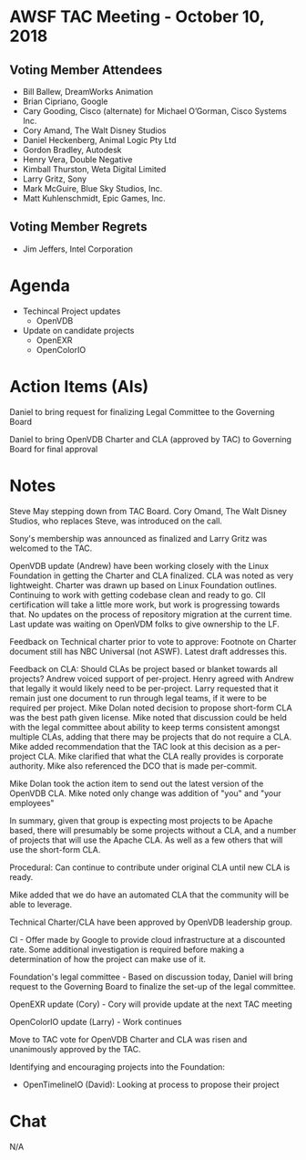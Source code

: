 # AWSF TAC Meeting - October 10, 2018

## Voting Member Attendees

- Bill Ballew, DreamWorks Animation
- Brian Cipriano, Google
- Cary Gooding, Cisco (alternate) for Michael O’Gorman, Cisco Systems Inc.
- Cory Amand, The Walt Disney Studios
- Daniel Heckenberg, Animal Logic Pty Ltd
- Gordon Bradley, Autodesk
- Henry Vera, Double Negative
- Kimball Thurston, Weta Digital Limited
- Larry Gritz, Sony
- Mark McGuire, Blue Sky Studios, Inc.
- Matt Kuhlenschmidt, Epic Games, Inc.

## Voting Member Regrets

- Jim Jeffers, Intel Corporation

# Agenda

- Techincal Project updates
  - OpenVDB
- Update on candidate projects
  - OpenEXR
  - OpenColorIO

# Action Items (AIs)

Daniel to bring request for finalizing Legal Committee to the Governing Board

Daniel to bring OpenVDB Charter and CLA (approved by TAC) to Governing Board for final approval

# Notes

Steve May stepping down from TAC Board. Cory Omand, The Walt Disney Studios, who replaces Steve, was introduced on the call.

Sony's membership was announced as finalized and Larry Gritz was welcomed to the TAC.

OpenVDB update (Andrew) have been working closely with the Linux Foundation in getting the Charter and CLA finalized. CLA was noted as very lightweight. Charter was drawn up based on Linux Foundation outlines. Continuing to work with getting codebase clean and ready to go. CII certification will take a little more work, but work is progressing towards that. No updates on the process of repository migration at the current time. Last update was waiting on OpenVDM folks to give ownership to the LF. 

Feedback on Technical charter prior to vote to approve: Footnote on Charter document still has NBC Universal (not ASWF). Latest draft addresses this.

Feedback on CLA: Should CLAs be project based or blanket towards all projects? Andrew voiced support of per-project. Henry agreed with Andrew that legally it would likely need to be per-project. Larry requested that it remain just one document to run through legal teams, if it were to be required per project. Mike Dolan noted decision to propose short-form CLA was the best path given license. Mike noted that discussion could be held with the legal committee about ability to keep terms consistent amongst multiple CLAs, adding that there may be projects that do not require a CLA. Mike added recommendation that the TAC look at this decision as a per-project CLA. Mike clarified that what the CLA really provides is corporate authority. Mike also referenced the DCO that is made per-commit.

Mike Dolan took the action item to send out the latest version of the OpenVDB CLA. Mike noted only change was addition of "you" and "your employees"

In summary, given that group is expecting most projects to be Apache based, there will presumably be some projects without a CLA, and a number of projects that will use the Apache CLA. As well as a few others that will use the short-form CLA.

Procedural: Can continue to contribute under original CLA until new CLA is ready.

Mike added that we do have an automated CLA that the community will be able to leverage.

Technical Charter/CLA have been approved by OpenVDB leadership group.

CI - Offer made by Google to provide cloud infrastructure at a discounted rate. Some additional investigation is required before making a determination of how the project can make use of it.

Foundation's legal committee - Based on discussion today, Daniel will bring request to the Governing Board to finalize the set-up of the legal committee.

OpenEXR update (Cory) - Cory will provide update at the next TAC meeting

OpenColorIO update (Larry) - Work continues

Move to TAC vote for OpenVDB Charter and CLA was risen and unanimously approved by the TAC. 

Identifying and encouraging projects into the Foundation:
- OpenTimelineIO (David): Looking at process to propose their project

# Chat

N/A
